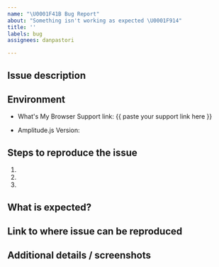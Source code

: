 ```yaml
---
name: "\U0001F41B Bug Report"
about: "Something isn't working as expected \U0001F914"
title: ''
labels: bug
assignees: danpastori

---
```

<!-- 🤵 Looking for professional support? Guaranteed response times next business day. Learn more here: https://521d.me/amplitudejs-professional-support -->

## Issue description
<!-- Replace this comment with a short explanation of what is going on -->

## Environment

<!-- On the device you are experiencing issues, go to https://www.whatsmybrowser.org/. Paste your support URL below -->
- What's My Browser Support link: {{ paste your support link here }}
<!-- Run `Amplitude.getVersion()` in your browser console" -->
- Amplitude.js Version:

## Steps to reproduce the issue

1.  
2.  
3.  

## What is expected?
<!-- Give us an explanation of what should be happening -->

## Link to where issue can be reproduced
<!-- Please provide a link to a JSFiddle,  JSBin, CodePen, your website, or GitHub repo. -->

## Additional details / screenshots
<!-- Screenshots, console output, logs, etc are extremely helpful -->
